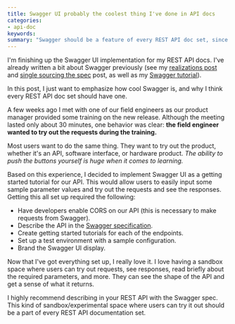 ```yaml
---
title: Swagger UI probably the coolest thing I've done in API docs
categories:
- api-doc
keywords: 
summary: "Swagger should be a feature of every REST API doc set, since it connects with the user's primary desire to try out a product in order to learn it."
---
```


I'm finishing up the Swagger UI implementation for my REST API docs. I've already written a bit about Swagger previously (see my [realizations post](http://idratherbewriting.com/2015/12/10/ten-realizations-using-swagger-and-swagger-ui/) and [single sourcing the spec](http://idratherbewriting.com/2015/12/03/overcoming-doc-fragmentation-with-swagger-spec/) post, as well as my [Swagger tutorial](http://idratherbewriting.com/learnapidoc/pubapis_swagger.html)).

In this post, I just want to emphasize how cool Swagger is, and why I think every REST API doc set should have one. 

A few weeks ago I met with one of our field engineers as our product manager provided some training on the new release. Although the meeting lasted only about 30 minutes, one behavior was clear: **the field engineer wanted to try out the requests during the training.**

Most users want to do the same thing. They want to try out the product, whether it's an API, software interface, or hardware product. *The ability to push the buttons yourself is huge when it comes to learning.*

Based on this experience, I decided to implement Swagger UI as a getting started tutorial for our API. This would allow users to easily input some sample parameter values and try out the requests and see the responses. Getting this all set up required the following:

* Have developers enable CORS on our API (this is necessary to make requests from Swagger).
* Describe the API in the [Swagger specification](http://swagger.io/specification/).
* Create getting started tutorials for each of the endpoints.
* Set up a test environment with a sample configuration.
* Brand the Swagger UI display.

Now that I've got everything set up, I really love it. I love having a sandbox space where users can try out requests, see responses, read briefly about the required parameters, and more. They can see the shape of the API and get a sense of what it returns. 

I highly recommend describing in your REST API with the Swagger spec. This kind of sandbox/experimental space where users can try it out should be a part of every REST API documentation set.

